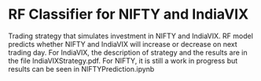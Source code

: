 # RF Classifier for NIFTY and IndiaVIX
Trading strategy that simulates investment in NIFTY and IndiaVIX. RF model predicts whether NIFTY and IndiaVIX will increase or decrease on next trading day. For IndiaVIX, the description of strategy and the results are in the file IndiaVIXStrategy.pdf. For NIFTY, it is still a work in progress but results can be seen in NIFTYPrediction.ipynb
